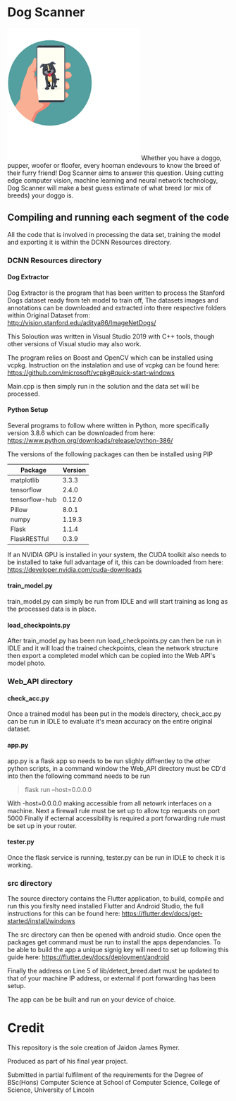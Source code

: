 # Dog Scanner
<img alt="Image of Dog Scanner Logo" src="https://raw.githubusercontent.com/jjr2000/Dog-Scanner/main/Logo.svg" width="300">
Whether you have a doggo, pupper, woofer or floofer, every hooman endevours to know the breed of their furry friend! Dog Scanner aims to answer this question. Using cutting edge computer vision, machine learning and neural network technology, Dog Scanner will make a best guess estimate of what breed (or mix of breeds) your doggo is.

## Compiling and running each segment of the code

All the code that is involved in processing the data set, training the model and exporting it is within the DCNN Resources directory.

### DCNN Resources directory
#### Dog Extractor
Dog Extractor is the program that has been written to process the Stanford Dogs dataset ready from teh model to train off, The datasets images and annotations can be downloaded and extracted into there respective folders within Original Dataset from: http://vision.stanford.edu/aditya86/ImageNetDogs/

This Soloution was written in Visual Studio 2019 with C++ tools, though other versions of Visual studio may also work.

The program relies on Boost and OpenCV which can be installed using vcpkg.
Instruction on the instalation and use of vcpkg can be found here: https://github.com/microsoft/vcpkg#quick-start-windows

Main.cpp is then simply run in the solution and the data set will be processed.

#### Python Setup
Several programs to follow where written in Python, more specifically version 3.8.6 which can be downloaded from here: https://www.python.org/downloads/release/python-386/

The versions of the following packages can then be installed using PIP

Package | Version
--------|--------
matplotlib | 3.3.3
tensorflow | 2.4.0
tensorflow-hub | 0.12.0
Pillow | 8.0.1
numpy | 1.19.3
Flask | 1.1.4
FlaskRESTful | 0.3.9 

If an NVIDIA GPU is installed in your system, the CUDA toolkit also needs to be installed to take full advantage of it, this can be downloaded from here: https://developer.nvidia.com/cuda-downloads

#### train_model.py

train_model.py can simply be run from IDLE and will start training as long as the processed data is in place.

#### load_checkpoints.py

After train_model.py has been run load_checkpoints.py can then be run in IDLE and it will load the trained checkpoints, clean the network structure then export a completed model which can be copied into the Web API's model photo.

### Web_API directory
#### check_acc.py
Once a trained model has been put in the models directory, check_acc.py can be run in IDLE to evaluate it's mean accuracy on the entire original dataset.

#### app.py
app.py is a flask app so needs to be run slighly diffrentley to the other python scripts, in a command window the Web_API directory must be CD'd into then the following command needs to be run
> flask run –host=0.0.0.0

With -host=0.0.0.0 making accessible from all netowrk interfaces on a machine.
Next a firewall rule must be set up to allow tcp requests on port 5000
Finally if ecternal accessibility is required a port forwarding rule must be set up in your router.

#### tester.py
Once the flask service is running, tester.py can be run in IDLE to check it is working.

### src directory
The source directory contains the Flutter application, to build, compile and run this you firslty need installed Flutter and Android Studio, the full instructions for this can be found here: https://flutter.dev/docs/get-started/install/windows

The src directory can then be opened with android studio. Once open the packages get command must be run to install the apps dependancies.
To be able to build the app a unique signig key will need to set up following this guide here: https://flutter.dev/docs/deployment/android

Finally the address on Line 5 of lib/detect_breed.dart must be updated to that of your machine IP address, or external if port forwarding has been setup.

The app can be be built and run on your device of choice.

# Credit

This repository is the sole creation of Jaidon James Rymer.

Produced as part of his final year project.

Submitted in partial fulfilment of the requirements for the Degree of BSc(Hons) Computer Science at School of Computer Science, College of Science, University of Lincoln
